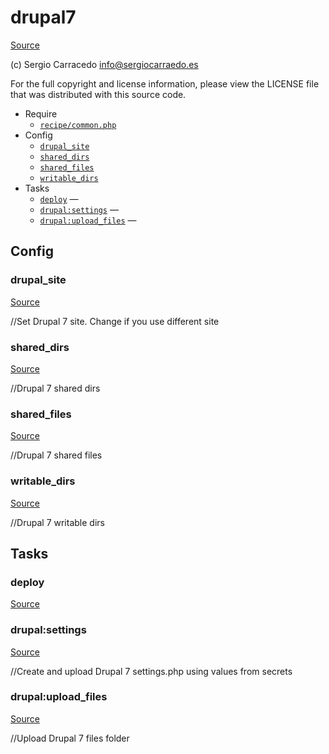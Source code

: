 <!-- DO NOT EDIT THIS FILE! -->
<!-- Instead edit recipe/drupal7.php -->
<!-- Then run bin/docgen -->

# drupal7

[Source](/recipe/drupal7.php)

(c) Sergio Carracedo <info@sergiocarraedo.es>

For the full copyright and license information, please view the LICENSE
file that was distributed with this source code.


* Require
  * [`recipe/common.php`](/recipe/common.php)
* Config
  * [`drupal_site`](#drupal_site)
  * [`shared_dirs`](#shared_dirs)
  * [`shared_files`](#shared_files)
  * [`writable_dirs`](#writable_dirs)
* Tasks
  * [`deploy`](#deploy) — 
  * [`drupal:settings`](#drupal:settings) — 
  * [`drupal:upload_files`](#drupal:upload_files) — 

## Config
### drupal_site
[Source](/recipe/drupal7.php#L26)

//Set Drupal 7 site. Change if you use different site

### shared_dirs
[Source](/recipe/drupal7.php#L29)

//Drupal 7 shared dirs

### shared_files
[Source](/recipe/drupal7.php#L34)

//Drupal 7 shared files

### writable_dirs
[Source](/recipe/drupal7.php#L39)

//Drupal 7 writable dirs


## Tasks
### deploy
[Source](/recipe/drupal7.php#L12)



### drupal:settings
[Source](/recipe/drupal7.php#L45)

//Create and upload Drupal 7 settings.php using values from secrets

### drupal:upload_files
[Source](/recipe/drupal7.php#L87)

//Upload Drupal 7 files folder

